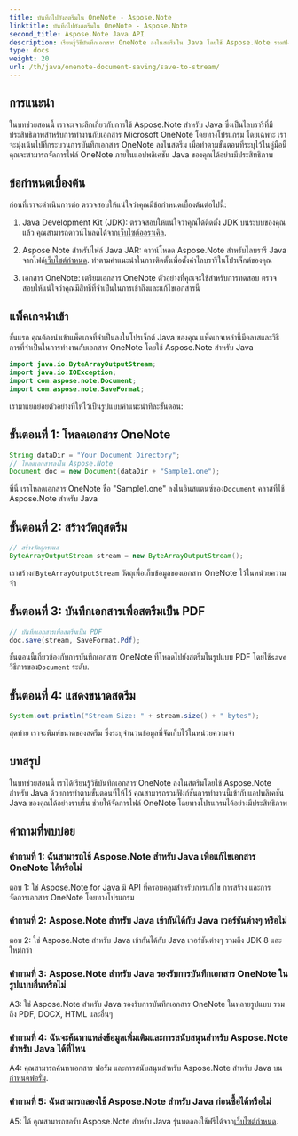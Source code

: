 ```yaml
---
title: บันทึกไปยังสตรีมใน OneNote - Aspose.Note
linktitle: บันทึกไปยังสตรีมใน OneNote - Aspose.Note
second_title: Aspose.Note Java API
description: เรียนรู้วิธีบันทึกเอกสาร OneNote ลงในสตรีมใน Java โดยใช้ Aspose.Note รวมฟังก์ชันนี้เข้ากับแอปพลิเคชันของคุณได้อย่างง่ายดาย
type: docs
weight: 20
url: /th/java/onenote-document-saving/save-to-stream/
---
```

## การแนะนำ

ในบทช่วยสอนนี้ เราจะเจาะลึกเกี่ยวกับการใช้ Aspose.Note สำหรับ Java ซึ่งเป็นไลบรารีที่มีประสิทธิภาพสำหรับการทำงานกับเอกสาร Microsoft OneNote โดยทางโปรแกรม โดยเฉพาะ เราจะมุ่งเน้นไปที่กระบวนการบันทึกเอกสาร OneNote ลงในสตรีม เมื่อทำตามขั้นตอนที่ระบุไว้ในคู่มือนี้ คุณจะสามารถจัดการไฟล์ OneNote ภายในแอปพลิเคชัน Java ของคุณได้อย่างมีประสิทธิภาพ

## ข้อกำหนดเบื้องต้น

ก่อนที่เราจะดำเนินการต่อ ตรวจสอบให้แน่ใจว่าคุณมีข้อกำหนดเบื้องต้นต่อไปนี้:

1.  Java Development Kit (JDK): ตรวจสอบให้แน่ใจว่าคุณได้ติดตั้ง JDK บนระบบของคุณแล้ว คุณสามารถดาวน์โหลดได้จาก[เว็บไซต์ออราเคิล](https://www.oracle.com/java/technologies/javase-jdk11-downloads.html).
   
2.  Aspose.Note สำหรับไฟล์ Java JAR: ดาวน์โหลด Aspose.Note สำหรับไลบรารี Java จากไฟล์[เว็บไซต์กำหนด](https://releases.aspose.com/note/java/). ทำตามคำแนะนำในการติดตั้งเพื่อตั้งค่าไลบรารีในโปรเจ็กต์ของคุณ

3. เอกสาร OneNote: เตรียมเอกสาร OneNote ตัวอย่างที่คุณจะใช้สำหรับการทดสอบ ตรวจสอบให้แน่ใจว่าคุณมีสิทธิ์ที่จำเป็นในการเข้าถึงและแก้ไขเอกสารนี้

## แพ็คเกจนำเข้า

ขั้นแรก คุณต้องนำเข้าแพ็คเกจที่จำเป็นลงในโปรเจ็กต์ Java ของคุณ แพ็คเกจเหล่านี้มีคลาสและวิธีการที่จำเป็นในการทำงานกับเอกสาร OneNote โดยใช้ Aspose.Note สำหรับ Java

```java
import java.io.ByteArrayOutputStream;
import java.io.IOException;
import com.aspose.note.Document;
import com.aspose.note.SaveFormat;
```

เรามาแยกย่อยตัวอย่างที่ให้ไว้เป็นรูปแบบคำแนะนำทีละขั้นตอน:

## ขั้นตอนที่ 1: โหลดเอกสาร OneNote

```java
String dataDir = "Your Document Directory";
// โหลดเอกสารลงใน Aspose.Note
Document doc = new Document(dataDir + "Sample1.one");
```

 ที่นี่ เราโหลดเอกสาร OneNote ชื่อ "Sample1.one" ลงในอินสแตนซ์ของ`Document` คลาสที่ใช้ Aspose.Note สำหรับ Java

## ขั้นตอนที่ 2: สร้างวัตถุสตรีม

```java
// สร้างวัตถุกระแส
ByteArrayOutputStream stream = new ByteArrayOutputStream();
```

 เราสร้างก`ByteArrayOutputStream` วัตถุเพื่อเก็บข้อมูลของเอกสาร OneNote ไว้ในหน่วยความจำ

## ขั้นตอนที่ 3: บันทึกเอกสารเพื่อสตรีมเป็น PDF

```java
// บันทึกเอกสารเพื่อสตรีมเป็น PDF
doc.save(stream, SaveFormat.Pdf);
```

 ขั้นตอนนี้เกี่ยวข้องกับการบันทึกเอกสาร OneNote ที่โหลดไปยังสตรีมในรูปแบบ PDF โดยใช้`save` วิธีการของ`Document` ระดับ.

## ขั้นตอนที่ 4: แสดงขนาดสตรีม

```java
System.out.println("Stream Size: " + stream.size() + " bytes");
```

สุดท้าย เราจะพิมพ์ขนาดของสตรีม ซึ่งระบุจำนวนข้อมูลที่จัดเก็บไว้ในหน่วยความจำ

## บทสรุป

ในบทช่วยสอนนี้ เราได้เรียนรู้วิธีบันทึกเอกสาร OneNote ลงในสตรีมโดยใช้ Aspose.Note สำหรับ Java ด้วยการทำตามขั้นตอนที่ให้ไว้ คุณสามารถรวมฟังก์ชันการทำงานนี้เข้ากับแอปพลิเคชัน Java ของคุณได้อย่างราบรื่น ช่วยให้จัดการไฟล์ OneNote โดยทางโปรแกรมได้อย่างมีประสิทธิภาพ

## คำถามที่พบบ่อย

### คำถามที่ 1: ฉันสามารถใช้ Aspose.Note สำหรับ Java เพื่อแก้ไขเอกสาร OneNote ได้หรือไม่

ตอบ 1: ใช่ Aspose.Note for Java มี API ที่ครอบคลุมสำหรับการแก้ไข การสร้าง และการจัดการเอกสาร OneNote โดยทางโปรแกรม

### คำถามที่ 2: Aspose.Note สำหรับ Java เข้ากันได้กับ Java เวอร์ชันต่างๆ หรือไม่

ตอบ 2: ใช่ Aspose.Note สำหรับ Java เข้ากันได้กับ Java เวอร์ชันต่างๆ รวมถึง JDK 8 และใหม่กว่า

### คำถามที่ 3: Aspose.Note สำหรับ Java รองรับการบันทึกเอกสาร OneNote ในรูปแบบอื่นหรือไม่

A3: ใช่ Aspose.Note สำหรับ Java รองรับการบันทึกเอกสาร OneNote ในหลายรูปแบบ รวมถึง PDF, DOCX, HTML และอื่นๆ

### คำถามที่ 4: ฉันจะค้นหาแหล่งข้อมูลเพิ่มเติมและการสนับสนุนสำหรับ Aspose.Note สำหรับ Java ได้ที่ไหน

A4: คุณสามารถค้นหาเอกสาร ฟอรั่ม และการสนับสนุนสำหรับ Aspose.Note สำหรับ Java บน[กำหนดฟอรั่ม](https://forum.aspose.com/c/note/28).

### คำถามที่ 5: ฉันสามารถลองใช้ Aspose.Note สำหรับ Java ก่อนซื้อได้หรือไม่

 A5: ได้ คุณสามารถขอรับ Aspose.Note สำหรับ Java รุ่นทดลองใช้ฟรีได้จาก[เว็บไซต์กำหนด](https://releases.aspose.com/).
